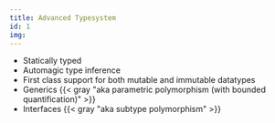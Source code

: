 ```yaml
---
title: Advanced Typesystem
id: 1
img:
---
```


* Statically typed
* Automagic type inference
* First class support for both mutable and immutable datatypes
* Generics {{< gray "aka parametric polymorphism (with bounded quantification)" >}}
* Interfaces {{< gray "aka subtype polymorphism" >}}
